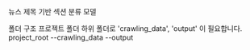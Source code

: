 뉴스 제목 기반 섹션 분류 모델

폴더 구조
프로젝트 폴더 하위 폴더로 'crawling_data', 'output' 이 필요합니다.
project_root
  --crawling_data
  --output
